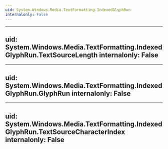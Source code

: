 ```yaml
---
uid: System.Windows.Media.TextFormatting.IndexedGlyphRun
internalonly: False
---
```


---
uid: System.Windows.Media.TextFormatting.IndexedGlyphRun.TextSourceLength
internalonly: False
---

---
uid: System.Windows.Media.TextFormatting.IndexedGlyphRun.GlyphRun
internalonly: False
---

---
uid: System.Windows.Media.TextFormatting.IndexedGlyphRun.TextSourceCharacterIndex
internalonly: False
---
